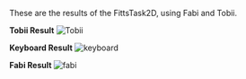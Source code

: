 
These are the results of the FittsTask2D, using Fabi and Tobii. 

**Tobii Result**
![Tobii](https://user-images.githubusercontent.com/93941670/140918635-b2882790-2ba6-499f-a0c6-60c3d56e818c.jpeg)

**Keyboard Result**
![keyboard](https://user-images.githubusercontent.com/93941670/140918889-d46bc782-44d5-40e8-8484-b6ae19c63e6f.jpeg)

**Fabi Result**
![fabi](https://user-images.githubusercontent.com/93941670/140919010-1d59cd22-310d-461a-9205-99d4b40e7d7f.jpeg)


